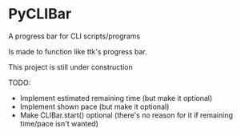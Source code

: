 # PyCLIBar

A progress bar for CLI scripts/programs

Is made to function like ttk's progress bar.

This project is still under construction

TODO: 
* Implement estimated remaining time (but make it optional)
* Implement shown pace (but make it optional)
* Make CLIBar.start() optional (there's no reason for it if remaining time/pace isn't wanted)